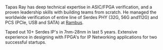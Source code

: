 ---
---

Tapas Ray has deep technical expertise in ASIC/FPGA verification, and a proven leadership skills with building teams from scratch. He managed the worldwide verification of entire line of Serdes PHY (32G, 56G and112G) and PCS (PCIe, USB and SATA) at [Rambus](https://www.rambus.com).

Taped out 10+ Serdes IP's in 7nm-28nm in last 5 years. Extensive experience in designing with FPGA's for IP Networking applications for two successful startups.
